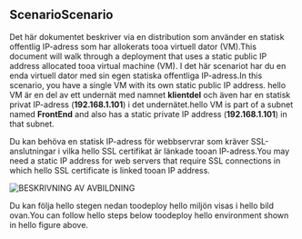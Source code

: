 ## <a name="scenario"></a><span data-ttu-id="2f0e7-101">Scenario</span><span class="sxs-lookup"><span data-stu-id="2f0e7-101">Scenario</span></span>
<span data-ttu-id="2f0e7-102">Det här dokumentet beskriver via en distribution som använder en statisk offentlig IP-adress som har allokerats tooa virtuell dator (VM).</span><span class="sxs-lookup"><span data-stu-id="2f0e7-102">This document will walk through a deployment that uses a static public IP address allocated tooa virtual machine (VM).</span></span> <span data-ttu-id="2f0e7-103">I det här scenariot har du en enda virtuell dator med sin egen statiska offentliga IP-adress.</span><span class="sxs-lookup"><span data-stu-id="2f0e7-103">In this scenario, you have a single VM with its own static public IP address.</span></span> <span data-ttu-id="2f0e7-104">hello VM är en del av ett undernät med namnet **klientdel** och även har en statisk privat IP-adress (**192.168.1.101**) i det undernätet.</span><span class="sxs-lookup"><span data-stu-id="2f0e7-104">hello VM is part of a subnet named **FrontEnd** and also has a static private IP address (**192.168.1.101**) in that subnet.</span></span>

<span data-ttu-id="2f0e7-105">Du kan behöva en statisk IP-adress för webbservrar som kräver SSL-anslutningar i vilka hello SSL certifikat är länkade tooan IP-adress.</span><span class="sxs-lookup"><span data-stu-id="2f0e7-105">You may need a static IP address for web servers that require SSL connections in which hello SSL certificate is linked tooan IP address.</span></span> 

![BESKRIVNING AV AVBILDNING](./media/virtual-network-deploy-static-pip-scenario-include/figure1.png)

<span data-ttu-id="2f0e7-107">Du kan följa hello stegen nedan toodeploy hello miljön visas i hello bild ovan.</span><span class="sxs-lookup"><span data-stu-id="2f0e7-107">You can follow hello steps below toodeploy hello environment shown in hello figure above.</span></span>

